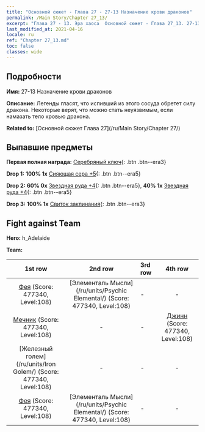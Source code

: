 ```yaml
---
title: "Основной сюжет - Глава 27 - 27-13 Назначение крови драконов"
permalink: /Main Story/Chapter 27_13/
excerpt: "Глава 27 - 13. Эра хаоса  Основной сюжет - Глава 27_13. 27-13 Назначение крови драконов"
last_modified_at: 2021-04-16
locale: ru
ref: "Chapter 27_13.md"
toc: false
classes: wide
---
```


## Подробности

 **Имя:** 27-13 Назначение крови драконов

 **Описание:** Легенды гласят, что испивший из этого сосуда обретет силу дракона. Некоторые верят, что можно стать неуязвимым, если намазать тело кровью дракона.

 **Related to:** [Основной сюжет Глава 27](/ru/Main Story/Chapter 27/)

## Выпавшие предметы

 **Первая полная награда:** [Серебряный ключ](/ru/Items/con_693/){: .btn .btn--era3}

 **Drop 1:** **100% 1x** [Сияющая сера +5](/ru/Items/mat_99/){: .btn .btn--era5}

 **Drop 2:** **60% 0x** [Звездная руда +4](/ru/Items/mat_89/){: .btn .btn--era5}, **40% 1x** [Звездная руда +4](/ru/Items/mat_89/){: .btn .btn--era5}

 **Drop 3:** **100% 1x** [Свиток заклинания](/ru/Items/con_694/){: .btn .btn--era3}


## Fight against Team
 **Hero:** h_Adelaide

 **Team:**


  | 1st row | 2nd row | 3rd row | 4th row |
  |:----:|:----:|:----|:----:|
  | [Фея](/ru/units/Sprite/) (Score: 477340, Level:108)  | [Элементаль Мысли](/ru/units/Psychic Elemental/) (Score: 477340, Level:108)  | - | - |
  | [Мечник](/ru/units/Swordsman/) (Score: 477340, Level:108)  | - | - | [Джинн](/ru/units/Genie/) (Score: 477340, Level:108)  |
  | [Железный голем](/ru/units/Iron Golem/) (Score: 477340, Level:108)  | - | - | - |
  | [Фея](/ru/units/Sprite/) (Score: 477340, Level:108)  | [Элементаль Мысли](/ru/units/Psychic Elemental/) (Score: 477340, Level:108)  | - | - |


